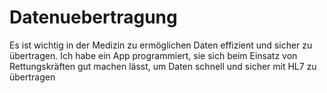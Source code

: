 # Datenuebertragung
Es ist wichtig in der Medizin zu ermöglichen Daten effizient und sicher zu übertragen. Ich habe ein App programmiert, sie sich beim Einsatz von Rettungskräften gut machen lässt, um Daten schnell und sicher mit HL7 zu übertragen
